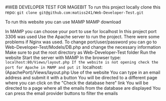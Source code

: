 #WEB DEVELOPER TEST FOR MAGEBIT
To run this project locally clone this repo: `git clone git@github.com:matiss241/Web-Developer-Test.git`

To run this website you can use MAMP
MAMP download

In MAMP you can choose your port to use for localhost
In this project port 3306 was used
Use the Apache server to run the project. There were some problems if Nginx was used.
To change port/user/password you can go to Web-Developer-Test/Models/DB.php and change the necessary information
Make sure to put the root directory as Web-Developer-Test folder
Run the website
Start the server with MAMP
In the browser type: `localhost:80/Views/layout.php
If the website is not opening check the port for Apache in MAMP and put it `localhost:(ApachePort)/Views/layout.php
Use of the website
You can type in an email address and submit it with a button
You will be directed to a different page where you can click on the "Check the database here" link
You will be directed to a page where all the emails from the database are displayed
You can press the email provider buttons to filter the emails
